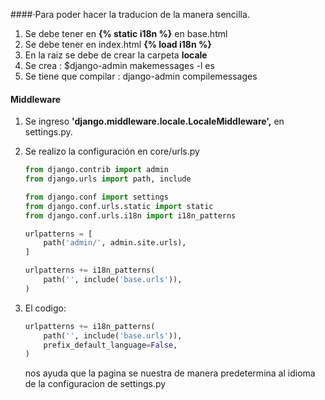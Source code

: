 ####·Para poder hacer la traducion de la manera sencilla.

1. Se debe tener en **{% static i18n %}** en base.html
2. Se debe tener en index.html **{% load i18n %}**
3. En la raiz se debe de crear la carpeta **locale**
4. Se crea : $django-admin makemessages -l es  
5. Se tiene que compilar : django-admin compilemessages

#### Middleware
1. Se ingreso **'django.middleware.locale.LocaleMiddleware',** en settings.py.
2. Se realizo la configuración en core/urls.py 

    ```python
    from django.contrib import admin
    from django.urls import path, include

    from django.conf import settings
    from django.conf.urls.static import static
    from django.conf.urls.i18n import i18n_patterns

    urlpatterns = [
        path('admin/', admin.site.urls),
    ]

    urlpatterns += i18n_patterns(
        path('', include('base.urls')),
    )
    ```
3. El codigo:
    ```python
    urlpatterns += i18n_patterns(
        path('', include('base.urls')),
        prefix_default_language=False,
    )
    ```
    nos ayuda que la pagina se nuestra de manera predetermina al idioma de la configuracion de settings.py